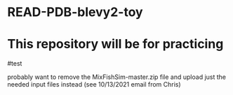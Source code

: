 # READ-PDB-blevy2-toy

# This repository will be for practicing 

#test

probably want to remove the MixFishSim-master.zip file and upload just the needed input files instead (see 10/13/2021 email from Chris)
